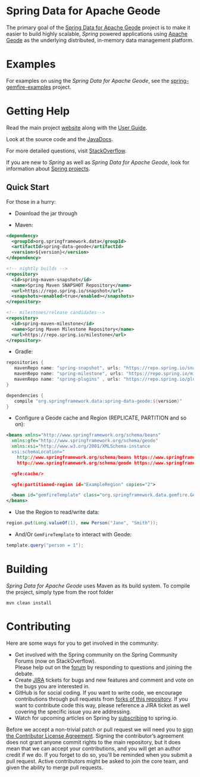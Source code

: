 Spring Data for Apache Geode
============================

The primary goal of the [Spring Data for Apache Geode](https://projects.spring.io/spring-data-gemfire) project is to 
make it easier to build highly scalable, _Spring_ powered applications using [Apache Geode](https://geode.apache.org/) 
as the underlying distributed, in-memory data management platform.

# Examples

For examples on using the _Spring Data for Apache Geode_, see the 
[spring-gemfire-examples](https://github.com/SpringSource/spring-gemfire-examples) project.

# Getting Help

Read the main project [website](https://projects.spring.io/spring-data-gemfire/) along with the [User Guide](https://docs.spring.io/spring-data-gemfire/docs/current/reference/html/).

Look at the source code and the [JavaDocs](https://docs.spring.io/spring-data-gemfire/docs/current/api/).

For more detailed questions, visit [StackOverflow](https://stackoverflow.com/questions/tagged/spring-data-gemfire).

If you are new to _Spring_ as well as _Spring Data for Apache Geode_, look for information about 
[Spring projects](https://spring.io/projects).

Quick Start
-----------

For those in a hurry:

* Download the jar through

* Maven:

~~~~~ xml
<dependency>
  <groupId>org.springframework.data</groupId>
  <artifactId>spring-data-geode</artifactId>
  <version>${version}</version>
</dependency>

<!-- nightly builds -->
<repository>
  <id>spring-maven-snapshot</id>
  <name>Spring Maven SNAPSHOT Repository</name>
  <url>https://repo.spring.io/snapshot</url>
  <snapshots><enabled>true</enabled></snapshots>
</repository>

<!-- milestones/release candidates-->
<repository>
  <id>spring-maven-milestone</id>
  <name>Spring Maven Milestone Repository</name>
  <url>https://repo.spring.io/milestone</url>
</repository>
~~~~~

* Gradle:

~~~~~ groovy
repositories {
   mavenRepo name: "spring-snapshot", urls: "https://repo.spring.io/snapshot"
   mavenRepo name: "spring-milestone", urls: "https://repo.spring.io/milestone"
   mavenRepo name: "spring-plugins" , urls: "https://repo.spring.io/plugins-release"
}

dependencies {
   compile "org.springframework.data:spring-data-geode:${version}"
}
~~~~~

* Configure a Geode cache and Region (REPLICATE, PARTITION and so on):

~~~~~ xml
<beans xmlns="http://www.springframework.org/schema/beans"
  xmlns:gfe="http://www.springframework.org/schema/geode"
  xmlns:xsi="http://www.w3.org/2001/XMLSchema-instance
  xsi:schemaLocation="
    http://www.springframework.org/schema/beans https://www.springframework.org/schema/beans/spring-beans.xsd
    http://www.springframework.org/schema/geode https://www.springframework.org/schema/geode/spring-geode.xsd">

  <gfe:cache/>

  <gfe:partitioned-region id="ExampleRegion" copies="2">

  <bean id="gemfireTemplate" class="org.springframework.data.gemfire.GemfireTemplate" p:region-ref="ExampleRegion"/>
</beans>
~~~~~

* Use the Region to read/write data:

~~~~~ java
region.put(Long.valueOf(1), new Person("Jane", "Smith"));
~~~~~

* And/Or `GemFireTemplate` to interact with Geode:

~~~~~ java
template.query("person = 1");
~~~~~

# Building

_Spring Data for Apache Geode_ uses Maven as its build system. To compile the project, simply type from the root folder

    mvn clean install

# Contributing


Here are some ways for you to get involved in the community:

* Get involved with the Spring community on the Spring Community Forums (now on StackOverflow).  
Please help out on the [forum](https://stackoverflow.com/questions/tagged/spring-data-gemfire) 
by responding to questions and joining the debate.
* Create [JIRA](https://jira.spring.io/browse/SGF) tickets for bugs and new features and comment and vote on the bugs 
you are interested in.
* GitHub is for social coding. If you want to write code, we encourage contributions through pull requests 
from [forks of this repository](https://help.github.com/forking/). If you want to contribute code this way, 
please reference a JIRA ticket as well covering the specific issue you are addressing.
* Watch for upcoming articles on Spring by [subscribing](https://spring.io/blog) to spring.io.

Before we accept a non-trivial patch or pull request we will need you to 
[sign the Contributor License Agreement](https://cla.pivotal.io/sign/spring). Signing the contributor’s agreement 
does not grant anyone commit rights to the main repository, but it does mean that we can accept your contributions, 
and you will get an author credit if we do. If you forget to do so, you'll be reminded when you submit a pull request. 
Active contributors might be asked to join the core team, and given the ability to merge pull requests.

